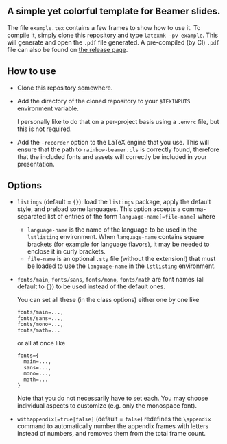 ## A simple yet colorful template for Beamer slides.

The file `example.tex` contains a few frames to show how to use it.
To compile it, simply clone this repository and type `latexmk -pv example`.
This will generate and open the `.pdf` file generated.
A pre-compiled (by CI) `.pdf` file can also be found on [the release page](https://github.com/Mesabloo/beamer-theme/releases/tag/pdf).

## How to use

- Clone this repository somewhere.
- Add the directory of the cloned repository to your `$TEXINPUTS` environment variable.
  
  I personally like to do that on a per-project basis using a `.envrc` file, but this is not required.
- Add the `-recorder` option to the LaTeX engine that you use. 
  This will ensure that the path to `rainbow-beamer.cls` is correctly found, therefore that the included fonts and assets will correctly be included in your presentation.

## Options

- `listings` (default = `{}`): load the `listings` package, apply the default style, and preload some languages.
  This option accepts a comma-separated list of entries of the form `language-name[=file-name]` where
  - `language-name` is the name of the language to be used in the `lstlisting` environment.
    When `language-name` contains square brackets (for example for language flavors), it may be needed to enclose it in curly brackets.
  - `file-name` is an optional `.sty` file (without the extension!) that must be loaded to use the `language-name` in the `lstlisting` environment.
- `fonts/main`, `fonts/sans`, `fonts/mono`, `fonts/math` are font names (all default to `{}`) to be used instead of the default ones.
  
  You can set all these (in the class options) either one by one like 
  ```
  fonts/main=...,
  fonts/sans=...,
  fonts/mono=...,
  fonts/math=...
  ```
  or all at once like 
  ```
  fonts={
    main=...,
    sans=...,
    mono=...,
    math=...
  }
  ```

  Note that you do not necessarily have to set each. 
  You may choose individual aspects to customize (e.g. only the monospace font).
- `withappendix[=true|false]` (default = `false`) redefines the `\appendix` command to automatically number the appendix frames with letters instead of numbers, and removes them from the total frame count.